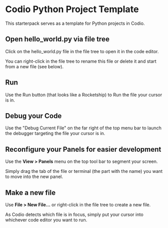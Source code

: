 # Codio Python Project Template
This starterpack serves as a template for Python projects in Codio.

## Open hello_world.py via file tree
Click on the hello_world.py file in the file tree to open it in the code editor.

You can right-click in the file tree to rename this file or delete it and start from a new file (see below).

## Run
Use the Run button (that looks like a Rocketship) to Run the file your cursor is in.

## Debug your Code
Use the "Debug Current File" on the far right of the top menu bar to launch the debugger targeting the file your cursor is in.

## Reconfigure your Panels for easier development
Use the **View > Panels** menu on the top tool bar to segment your screen.

Simply drag the tab of the file or terminal (the part with the name) you want to move into the new panel.

## Make a new file
Use **File > New File...** or right-click in the file tree to create a new file.

As Codio detects which file is in focus, simply put your cursor into whichever code editor you want to run.
